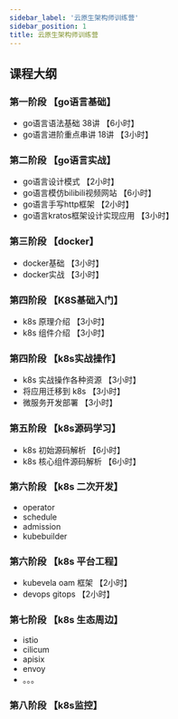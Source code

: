 ```yaml
---
sidebar_label: '云原生架构师训练营'
sidebar_position: 1
title: 云原生架构师训练营
---
```


## 课程大纲

### 第一阶段 【go语言基础】

- go语言语法基础 38讲  【6小时】
- go语言进阶重点串讲 18讲 【3小时】

### 第二阶段 【go语言实战】
- go语言设计模式 【2小时】
- go语言模仿bilibili视频网站 【6小时】
- go语言手写http框架 【2小时】
- go语言kratos框架设计实现应用 【3小时】

### 第三阶段 【docker】
- docker基础 【3小时】
- docker实战 【3小时】

### 第四阶段 【K8S基础入门】
- k8s 原理介绍 【3小时】
- k8s 组件介绍 【3小时】


### 第四阶段 【k8s实战操作】
- k8s 实战操作各种资源 【3小时】
- 将应用迁移到 k8s 【3小时】
- 微服务开发部署 【3小时】

### 第五阶段 【k8s源码学习】
- k8s 初始源码解析  【6小时】
- k8s 核心组件源码解析 【6小时】

### 第六阶段 【k8s 二次开发】
- operator
- schedule
- admission
- kubebuilder

### 第六阶段 【k8s 平台工程】

- kubevela oam 框架 【2小时】
- devops gitops    【2小时】

### 第七阶段 【k8s 生态周边】
- istio
- cilicum
- apisix
- envoy
- 。。。

### 第八阶段 【k8s监控】

